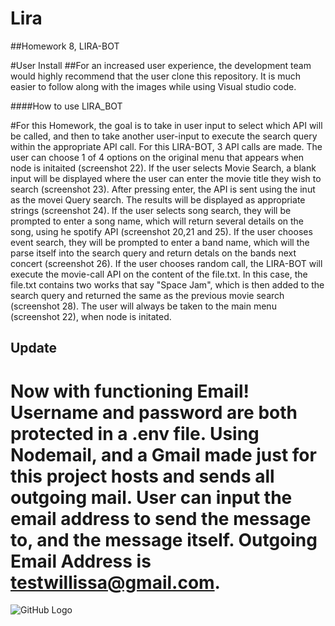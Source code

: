 # Lira
##Homework 8, LIRA-BOT




#User Install
##For an increased user experience, the development team would highly recommend that the user clone this repository. It is much easier to follow along with the images while using Visual studio code.


####How to use LIRA_BOT

#For this Homework, the goal is to take in user input to select which API will be called, and then to take another user-input to execute the search query within the appropriate API call. For this LIRA-BOT, 3 API calls are made. The user can choose 1 of 4 options on the original menu that appears when node is initaited (screenshot 22). If the user selects Movie Search, a blank input will be displayed where the user can enter the movie title they wish to search (screenshot 23). After pressing enter, the API is sent using the inut as the movei Query search. The results will be displayed as appropriate strings (screenshot 24). If the user selects song search, they will be prompted to enter a song name, which will return several details on the song, using he spotify API (screenshot 20,21 and 25). If the user chooses event search, they will be prompted to enter a band name, which will the parse itself into the search query and return detals on the bands next concert (screenshot 26). If the user chooses random call, the LIRA-BOT will execute the movie-call API on the content of the file.txt. In this case, the file.txt contains two works that say "Space Jam", which is then added to the search query and returned the same as the previous movie search (screenshot 28). The user will always be taken to the main menu (screenshot 22), when node is initated.


## Update 
# Now with functioning Email! Username and password are both protected in a .env file. Using Nodemail, and a Gmail made just for this project hosts and sends all outgoing mail. User can input the email address to send the message to, and the message itself. Outgoing Email Address is testwillissa@gmail.com.






![GitHub Logo](/images/Screenshot(26).png)








